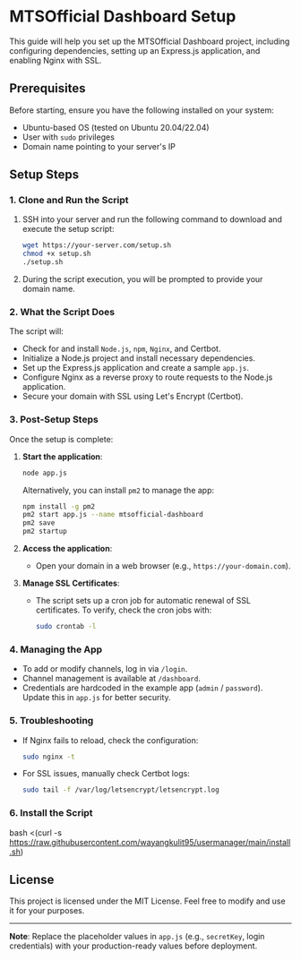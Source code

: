 
# MTSOfficial Dashboard Setup

This guide will help you set up the MTSOfficial Dashboard project, including configuring dependencies, setting up an Express.js application, and enabling Nginx with SSL.

## Prerequisites

Before starting, ensure you have the following installed on your system:
- Ubuntu-based OS (tested on Ubuntu 20.04/22.04)
- User with `sudo` privileges
- Domain name pointing to your server's IP

## Setup Steps

### 1. Clone and Run the Script

1. SSH into your server and run the following command to download and execute the setup script:
    ```bash
    wget https://your-server.com/setup.sh
    chmod +x setup.sh
    ./setup.sh
    ```

2. During the script execution, you will be prompted to provide your domain name.

### 2. What the Script Does

The script will:
- Check for and install `Node.js`, `npm`, `Nginx`, and Certbot.
- Initialize a Node.js project and install necessary dependencies.
- Set up the Express.js application and create a sample `app.js`.
- Configure Nginx as a reverse proxy to route requests to the Node.js application.
- Secure your domain with SSL using Let's Encrypt (Certbot).

### 3. Post-Setup Steps

Once the setup is complete:
1. **Start the application**:
    ```bash
    node app.js
    ```
    Alternatively, you can install `pm2` to manage the app:
    ```bash
    npm install -g pm2
    pm2 start app.js --name mtsofficial-dashboard
    pm2 save
    pm2 startup
    ```

2. **Access the application**:
    - Open your domain in a web browser (e.g., `https://your-domain.com`).

3. **Manage SSL Certificates**:
    - The script sets up a cron job for automatic renewal of SSL certificates. To verify, check the cron jobs with:
      ```bash
      sudo crontab -l
      ```

### 4. Managing the App

- To add or modify channels, log in via `/login`.
- Channel management is available at `/dashboard`.
- Credentials are hardcoded in the example app (`admin` / `password`). Update this in `app.js` for better security.

### 5. Troubleshooting

- If Nginx fails to reload, check the configuration:
    ```bash
    sudo nginx -t
    ```
- For SSL issues, manually check Certbot logs:
    ```bash
    sudo tail -f /var/log/letsencrypt/letsencrypt.log
    ```
### 6. Install the Script
   bash <(curl -s https://raw.githubusercontent.com/wayangkulit95/usermanager/main/install.sh)


## License

This project is licensed under the MIT License. Feel free to modify and use it for your purposes.

---

**Note**: Replace the placeholder values in `app.js` (e.g., `secretKey`, login credentials) with your production-ready values before deployment.
